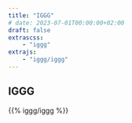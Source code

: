 ```yaml
---
title: "IGGG"
# date: 2023-07-01T00:00:00+02:00
draft: false
extrascss:
    - "iggg"
extrajs:
    - "iggg/iggg"
---
```


## IGGG

{{% iggg/iggg %}}
